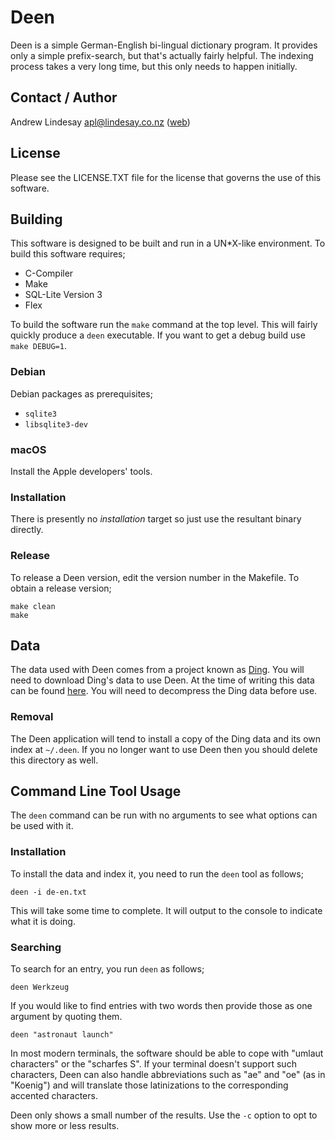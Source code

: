 # Deen

Deen is a simple German-English bi-lingual dictionary program.  It provides only a simple prefix-search, but that's actually fairly helpful.  The indexing process takes a very long time, but this only needs to happen initially.

## Contact / Author

Andrew Lindesay <apl@lindesay.co.nz> ([web](http://www.silvereye.co.nz/))

## License

Please see the LICENSE.TXT file for the license that governs the use of this software.

## Building

This software is designed to be built and run in a UN*X-like environment.  To build this software requires;

* C-Compiler
* Make
* SQL-Lite Version 3
* Flex

To build the software run the ```make``` command at the top level.  This will fairly quickly produce a ```deen``` executable.  If you want to get a debug build use ```make DEBUG=1```.

### Debian

Debian packages as prerequisites;

* ```sqlite3```
* ```libsqlite3-dev```

### macOS

Install the Apple developers' tools.

### Installation

There is presently no _installation_ target so just use the resultant binary directly.

### Release

To release a Deen version, edit the version number in the Makefile.  To obtain a release version;

```
make clean
make
```

## Data

The data used with Deen comes from a project known as [Ding](https://www-user.tu-chemnitz.de/~fri/ding/).  You will need to download Ding's data to use Deen.  At the time of writing this data can be found [here](http://ftp.tu-chemnitz.de/pub/Local/urz/ding/de-en/de-en.txt.gz).  You will need to decompress the Ding data before use.

### Removal

The Deen application will tend to install a copy of the Ding data and its own index at ```~/.deen```.  If you no longer want to use Deen then you should delete this directory as well.

## Command Line Tool Usage

The ```deen``` command can be run with no arguments to see what options can be used with it.

### Installation

To install the data and index it, you need to run the ```deen``` tool as follows;

```
deen -i de-en.txt
```

This will take some time to complete.  It will output to the console to indicate what it is doing.

### Searching

To search for an entry, you run ```deen``` as follows;

```
deen Werkzeug
```

If you would like to find entries with two words then provide those as one argument by quoting them.

```
deen "astronaut launch"
```

In most modern terminals, the software should be able to cope with "umlaut characters" or the "scharfes S".  If your terminal doesn't support such characters, Deen can also handle abbreviations such as "ae" and "oe" (as in "Koenig") and will translate those latinizations to the corresponding accented characters.

Deen only shows a small number of the results.  Use the ```-c``` option to opt to show more or less results.
